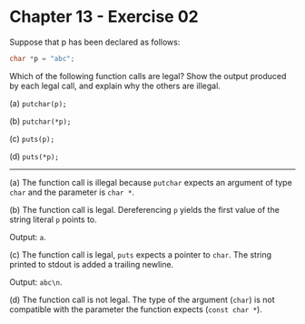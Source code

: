# Chapter 13 - Exercise 02

Suppose that p has been declared as follows:

```C
char *p = "abc";
```

Which of the following function calls are legal?  Show the output produced by
each legal call, and explain why the others are illegal.

(a) `putchar(p);`

(b) `putchar(*p);`

(c) `puts(p);`

(d) `puts(*p);` 


---

(a)
The function call is illegal because `putchar` expects an argument of type
`char` and the parameter is `char *`.

(b)
The function call is legal.  Dereferencing `p` yields the first value of the
string literal `p` points to.

Output: `a`.

(c)
The function call is legal, `puts` expects a pointer to `char`.  The string
printed to stdout is added a trailing newline.

Output: `abc\n`.

(d)
The function call is not legal.  The type of the argument (`char`) is not
compatible with the parameter the function expects (`const char *`).
